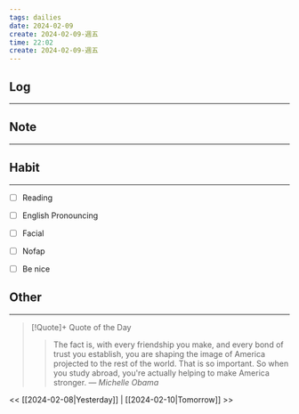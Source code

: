 ```yaml
---
tags: dailies  
date: 2024-02-09
create: 2024-02-09-週五
time: 22:02
create: 2024-02-09-週五
---
```


## Log
---


## Note
---


## Habit
---
- [ ] Reading
- [ ] English Pronouncing
- [ ] Facial
- [ ] Nofap
- [ ] Be nice


## Other
---

> [!Quote]+ Quote of the Day
> > The fact is, with every friendship you make, and every bond of trust you establish, you are shaping the image of America projected to the rest of the world. That is so important. So when you study abroad, you're actually helping to make America stronger.
> — <cite>Michelle Obama</cite>

<< [[2024-02-08|Yesterday]] | [[2024-02-10|Tomorrow]] >>